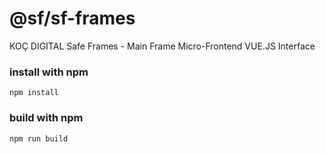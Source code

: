 # @sf/sf-frames

KOÇ DIGITAL Safe Frames - Main Frame Micro-Frontend VUE.JS Interface 



### install with npm 
````
npm install
````

### build with npm
````
npm run build
````

